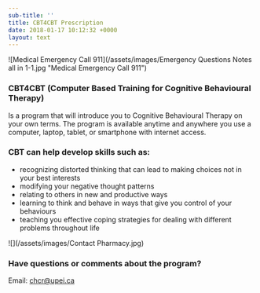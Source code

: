 ```yaml
---
sub-title: ''
title: CBT4CBT Prescription
date: 2018-01-17 10:12:32 +0000
layout: text
---
```

![Medical Emergency Call 911](/assets/images/Emergency Questions Notes all in 1-1.jpg "Medical Emergency Call 911")

### CBT4CBT (Computer Based Training for Cognitive Behavioural Therapy)

Is a program that will introduce you to Cognitive Behavioural Therapy on your own terms. The program is available anytime and anywhere you use a computer, laptop, tablet, or smartphone with internet access.

### CBT can help develop skills such as:

* recognizing distorted thinking that can lead to making choices not in your best interests
* modifying your negative thought patterns
* relating to others in new and productive ways
* learning to think and behave in ways that give you  control of your behaviours
* teaching you effective coping strategies for dealing with different problems throughout life

![](/assets/images/Contact Pharmacy.jpg)

### Have questions or comments about the program?

Email: <a href="mailto:chcr@upei.ca">chcr@upei.ca</a> 
